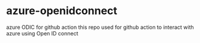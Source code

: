 # azure-openidconnect
azure ODIC for github action
this repo used for github action to interact with azure using Open ID connect
